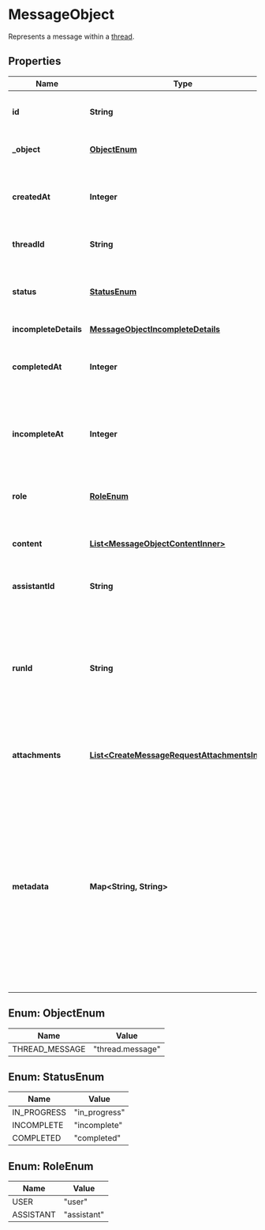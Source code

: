 

# MessageObject

Represents a message within a [thread](/docs/api-reference/threads).

## Properties

| Name | Type | Description | Notes |
|------------ | ------------- | ------------- | -------------|
|**id** | **String** | The identifier, which can be referenced in API endpoints. |  |
|**_object** | [**ObjectEnum**](#ObjectEnum) | The object type, which is always &#x60;thread.message&#x60;. |  |
|**createdAt** | **Integer** | The Unix timestamp (in seconds) for when the message was created. |  |
|**threadId** | **String** | The [thread](/docs/api-reference/threads) ID that this message belongs to. |  |
|**status** | [**StatusEnum**](#StatusEnum) | The status of the message, which can be either &#x60;in_progress&#x60;, &#x60;incomplete&#x60;, or &#x60;completed&#x60;. |  |
|**incompleteDetails** | [**MessageObjectIncompleteDetails**](MessageObjectIncompleteDetails.md) |  |  |
|**completedAt** | **Integer** | The Unix timestamp (in seconds) for when the message was completed. |  |
|**incompleteAt** | **Integer** | The Unix timestamp (in seconds) for when the message was marked as incomplete. |  |
|**role** | [**RoleEnum**](#RoleEnum) | The entity that produced the message. One of &#x60;user&#x60; or &#x60;assistant&#x60;. |  |
|**content** | [**List&lt;MessageObjectContentInner&gt;**](MessageObjectContentInner.md) | The content of the message in array of text and/or images. |  |
|**assistantId** | **String** | If applicable, the ID of the [assistant](/docs/api-reference/assistants) that authored this message. |  |
|**runId** | **String** | The ID of the [run](/docs/api-reference/runs) associated with the creation of this message. Value is &#x60;null&#x60; when messages are created manually using the create message or create thread endpoints. |  |
|**attachments** | [**List&lt;CreateMessageRequestAttachmentsInner&gt;**](CreateMessageRequestAttachmentsInner.md) | A list of files attached to the message, and the tools they were added to. |  |
|**metadata** | **Map&lt;String, String&gt;** | Set of 16 key-value pairs that can be attached to an object. This can be useful for storing additional information about the object in a structured format, and querying for objects via API or the dashboard.  Keys are strings with a maximum length of 64 characters. Values are strings with a maximum length of 512 characters.  |  |



## Enum: ObjectEnum

| Name | Value |
|---- | -----|
| THREAD_MESSAGE | &quot;thread.message&quot; |



## Enum: StatusEnum

| Name | Value |
|---- | -----|
| IN_PROGRESS | &quot;in_progress&quot; |
| INCOMPLETE | &quot;incomplete&quot; |
| COMPLETED | &quot;completed&quot; |



## Enum: RoleEnum

| Name | Value |
|---- | -----|
| USER | &quot;user&quot; |
| ASSISTANT | &quot;assistant&quot; |



